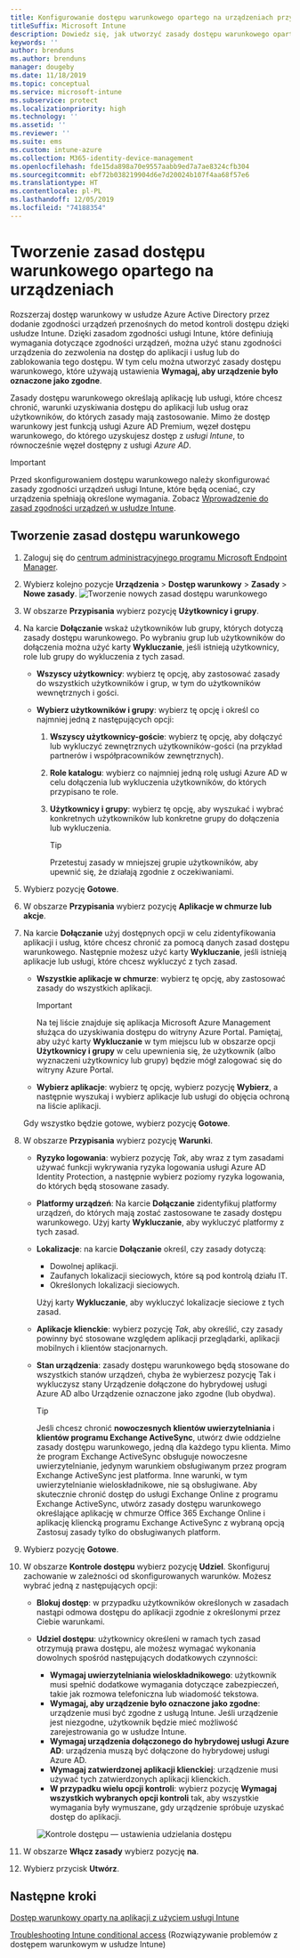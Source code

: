 ```yaml
---
title: Konfigurowanie dostępu warunkowego opartego na urządzeniach przy użyciu usługi Intune
titleSuffix: Microsoft Intune
description: Dowiedz się, jak utworzyć zasady dostępu warunkowego opartego na urządzeniach na podstawie zgodności urządzeń usługi Microsoft Intune i zarządzania aplikacjami mobilnymi.
keywords: ''
author: brenduns
ms.author: brenduns
manager: dougeby
ms.date: 11/18/2019
ms.topic: conceptual
ms.service: microsoft-intune
ms.subservice: protect
ms.localizationpriority: high
ms.technology: ''
ms.assetid: ''
ms.reviewer: ''
ms.suite: ems
ms.custom: intune-azure
ms.collection: M365-identity-device-management
ms.openlocfilehash: fde15da898a70e9557aabb9ed7a7ae8324cfb304
ms.sourcegitcommit: ebf72b038219904d6e7d20024b107f4aa68f57e6
ms.translationtype: HT
ms.contentlocale: pl-PL
ms.lasthandoff: 12/05/2019
ms.locfileid: "74188354"
---
```

# <a name="create-a-device-based-conditional-access-policy"></a>Tworzenie zasad dostępu warunkowego opartego na urządzeniach

Rozszerzaj dostęp warunkowy w usłudze Azure Active Directory przez dodanie zgodności urządzeń przenośnych do metod kontroli dostępu dzięki usłudze Intune. Dzięki zasadom zgodności usługi Intune, które definiują wymagania dotyczące zgodności urządzeń, można użyć stanu zgodności urządzenia do zezwolenia na dostęp do aplikacji i usług lub do zablokowania tego dostępu. W tym celu można utworzyć zasady dostępu warunkowego, które używają ustawienia **Wymagaj, aby urządzenie było oznaczone jako zgodne**.

Zasady dostępu warunkowego określają aplikację lub usługi, które chcesz chronić, warunki uzyskiwania dostępu do aplikacji lub usług oraz użytkowników, do których zasady mają zastosowanie. Mimo że dostęp warunkowy jest funkcją usługi Azure AD Premium, węzeł dostępu warunkowego, do którego uzyskujesz dostęp z *usługi Intune*, to równocześnie węzeł dostępny z usługi *Azure AD*.

> [!IMPORTANT]
> Przed skonfigurowaniem dostępu warunkowego należy skonfigurować zasady zgodności urządzeń usługi Intune, które będą oceniać, czy urządzenia spełniają określone wymagania. Zobacz [Wprowadzenie do zasad zgodności urządzeń w usłudze Intune](device-compliance-get-started.md).

## <a name="create-conditional-access-policy"></a>Tworzenie zasad dostępu warunkowego

1. Zaloguj się do [centrum administracyjnego programu Microsoft Endpoint Manager](https://go.microsoft.com/fwlink/?linkid=2109431).

2. Wybierz kolejno pozycje **Urządzenia** > **Dostęp warunkowy** > **Zasady** > **Nowe zasady**.
  ![Tworzenie nowych zasad dostępu warunkowego](./media/create-conditional-access-intune/create-ca.png)

3. W obszarze **Przypisania** wybierz pozycję **Użytkownicy i grupy**.

4. Na karcie **Dołączanie** wskaż użytkowników lub grupy, których dotyczą zasady dostępu warunkowego. Po wybraniu grup lub użytkowników do dołączenia można użyć karty **Wykluczanie**, jeśli istnieją użytkownicy, role lub grupy do wykluczenia z tych zasad.

   - **Wszyscy użytkownicy**: wybierz tę opcję, aby zastosować zasady do wszystkich użytkowników i grup, w tym do użytkowników wewnętrznych i gości.

   - **Wybierz użytkowników i grupy**: wybierz tę opcję i określ co najmniej jedną z następujących opcji:
  
     1. **Wszyscy użytkownicy-goście**: wybierz tę opcję, aby dołączyć lub wykluczyć zewnętrznych użytkowników-gości (na przykład partnerów i współpracowników zewnętrznych).

     2. **Role katalogu**: wybierz co najmniej jedną rolę usługi Azure AD w celu dołączenia lub wykluczenia użytkowników, do których przypisano te role.

     3. **Użytkownicy i grupy**: wybierz tę opcję, aby wyszukać i wybrać konkretnych użytkowników lub konkretne grupy do dołączenia lub wykluczenia.

        > [!TIP]
        > Przetestuj zasady w mniejszej grupie użytkowników, aby upewnić się, że działają zgodnie z oczekiwaniami.

5. Wybierz pozycję **Gotowe**.

6. W obszarze **Przypisania** wybierz pozycję **Aplikacje w chmurze lub akcje**.

7. Na karcie **Dołączanie** użyj dostępnych opcji w celu zidentyfikowania aplikacji i usług, które chcesz chronić za pomocą danych zasad dostępu warunkowego. Następnie możesz użyć karty **Wykluczanie**, jeśli istnieją aplikacje lub usługi, które chcesz wykluczyć z tych zasad.

   - **Wszystkie aplikacje w chmurze**: wybierz tę opcję, aby zastosować zasady do wszystkich aplikacji.
     > [!IMPORTANT]
     > Na tej liście znajduje się aplikacja Microsoft Azure Management służąca do uzyskiwania dostępu do witryny Azure Portal. Pamiętaj, aby użyć karty **Wykluczanie** w tym miejscu lub w obszarze opcji **Użytkownicy i grupy** w celu upewnienia się, że użytkownik (albo wyznaczeni użytkownicy lub grupy) będzie mógł zalogować się do witryny Azure Portal. 

   - **Wybierz aplikacje**: wybierz tę opcję, wybierz pozycję **Wybierz**, a następnie wyszukaj i wybierz aplikacje lub usługi do objęcia ochroną na liście aplikacji.

   Gdy wszystko będzie gotowe, wybierz pozycję **Gotowe**.

8. W obszarze **Przypisania** wybierz pozycję **Warunki**.

   - **Ryzyko logowania**: wybierz pozycję *Tak*, aby wraz z tym zasadami używać funkcji wykrywania ryzyka logowania usługi Azure AD Identity Protection, a następnie wybierz poziomy ryzyka logowania, do których będą stosowane zasady.

   - **Platformy urządzeń**: Na karcie **Dołączanie** zidentyfikuj platformy urządzeń, do których mają zostać zastosowane te zasady dostępu warunkowego. Użyj karty **Wykluczanie**, aby wykluczyć platformy z tych zasad.

   - **Lokalizacje**: na karcie **Dołączanie** określ, czy zasady dotyczą:
     - Dowolnej aplikacji.
     - Zaufanych lokalizacji sieciowych, które są pod kontrolą działu IT.
     - Określonych lokalizacji sieciowych.

     Użyj karty **Wykluczanie**, aby wykluczyć lokalizacje sieciowe z tych zasad.

   - **Aplikacje klienckie**: wybierz pozycję *Tak*, aby określić, czy zasady powinny być stosowane względem aplikacji przeglądarki, aplikacji mobilnych i klientów stacjonarnych.

   - **Stan urządzenia**: zasady dostępu warunkowego będą stosowane do wszystkich stanów urządzeń, chyba że wybierzesz pozycję Tak i wykluczysz stany Urządzenie dołączone do hybrydowej usługi Azure AD albo Urządzenie oznaczone jako zgodne (lub obydwa).

     > [!TIP]
     > Jeśli chcesz chronić **nowoczesnych klientów uwierzytelniania** i **klientów programu Exchange ActiveSync**, utwórz dwie oddzielne zasady dostępu warunkowego, jedną dla każdego typu klienta. Mimo że program Exchange ActiveSync obsługuje nowoczesne uwierzytelnianie, jedynym warunkiem obsługiwanym przez program Exchange ActiveSync jest platforma. Inne warunki, w tym uwierzytelnianie wieloskładnikowe, nie są obsługiwane. Aby skutecznie chronić dostęp do usługi Exchange Online z programu Exchange ActiveSync, utwórz zasady dostępu warunkowego określające aplikację w chmurze Office 365 Exchange Online i aplikację kliencką programu Exchange ActiveSync z wybraną opcją Zastosuj zasady tylko do obsługiwanych platform.

9. Wybierz pozycję **Gotowe**.

10. W obszarze **Kontrole dostępu** wybierz pozycję **Udziel**. Skonfiguruj zachowanie w zależności od skonfigurowanych warunków.  Możesz wybrać jedną z następujących opcji:

    - **Blokuj dostęp**: w przypadku użytkowników określonych w zasadach nastąpi odmowa dostępu do aplikacji zgodnie z określonymi przez Ciebie warunkami.
    - **Udziel dostępu**: użytkownicy określeni w ramach tych zasad otrzymują prawa dostępu, ale możesz wymagać wykonania dowolnych spośród następujących dodatkowych czynności:
      - **Wymagaj uwierzytelniania wieloskładnikowego**: użytkownik musi spełnić dodatkowe wymagania dotyczące zabezpieczeń, takie jak rozmowa telefoniczna lub wiadomość tekstowa.
      - **Wymagaj, aby urządzenie było oznaczone jako zgodne**: urządzenie musi być zgodne z usługą Intune. Jeśli urządzenie jest niezgodne, użytkownik będzie mieć możliwość zarejestrowania go w usłudze Intune.
      - **Wymagaj urządzenia dołączonego do hybrydowej usługi Azure AD**: urządzenia muszą być dołączone do hybrydowej usługi Azure AD.
      - **Wymagaj zatwierdzonej aplikacji klienckiej**: urządzenie musi używać tych zatwierdzonych aplikacji klienckich. 
      - **W przypadku wielu opcji kontroli**: wybierz pozycję **Wymagaj wszystkich wybranych opcji kontroli** tak, aby wszystkie wymagania były wymuszane, gdy urządzenie spróbuje uzyskać dostęp do aplikacji.

      ![Kontrole dostępu — ustawienia udzielania dostępu](./media/create-conditional-access-intune/create-ca-grant-access-settings.png)

11. W obszarze **Włącz zasady** wybierz pozycję **na**.

12. Wybierz przycisk **Utwórz**.

## <a name="next-steps"></a>Następne kroki

[Dostęp warunkowy oparty na aplikacji z użyciem usługi Intune](app-based-conditional-access-intune.md)

[Troubleshooting Intune conditional access](https://support.microsoft.com/help/4456106) (Rozwiązywanie problemów z dostępem warunkowym w usłudze Intune)
